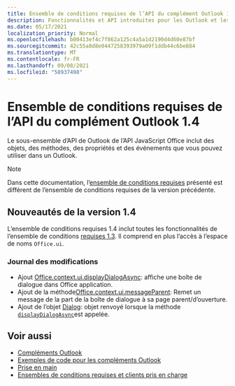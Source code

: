 ```yaml
---
title: Ensemble de conditions requises de l’API du complément Outlook 1.4
description: Fonctionnalités et API introduites pour les Outlook et les API JavaScript Office dans le cadre de l’API de boîte aux lettres 1.4.
ms.date: 05/17/2021
localization_priority: Normal
ms.openlocfilehash: b00413ef4c7f862a125c4a5a1d2190d4d60e87bf
ms.sourcegitcommit: 42c55a8d8e0447258393979a09f1ddb44c6be884
ms.translationtype: MT
ms.contentlocale: fr-FR
ms.lasthandoff: 09/08/2021
ms.locfileid: "58937498"
---
```

# <a name="outlook-add-in-api-requirement-set-14"></a>Ensemble de conditions requises de l’API du complément Outlook 1.4

Le sous-ensemble d’API de Outlook de l’API JavaScript Office inclut des objets, des méthodes, des propriétés et des événements que vous pouvez utiliser dans un Outlook.

> [!NOTE]
> Dans cette documentation, l’[ensemble de conditions requises](../../requirement-sets/outlook-api-requirement-sets.md) présenté est différent de l’ensemble de conditions requises de la version précédente.

## <a name="whats-new-in-14"></a>Nouveautés de la version 1.4

L’ensemble de conditions requises 1.4 inclut toutes les fonctionnalités de l’ensemble de conditions [requises 1.3](../requirement-set-1.3/outlook-requirement-set-1.3.md). Il comprend en plus l’accès à l’espace de noms `Office.ui`.

### <a name="change-log"></a>Journal des modifications

- Ajout [Office.context.ui.displayDialogAsync](/javascript/api/office/office.ui#displayDialogAsync_startAddress__options__callback_): affiche une boîte de dialogue dans Office application.
- Ajout de la méthode[Office.context.ui.messageParent](/javascript/api/office/office.ui#messageParent_message__messageOptions_): Remet un message de la part de la boîte de dialogue à sa page parent/d’ouverture.
- Ajout de l’objet [Dialog](/javascript/api/office/office.dialog): objet renvoyé lorsque la méthode [`displayDialogAsync`](/javascript/api/office/office.ui#displayDialogAsync_startAddress__options__callback_)est appelée.

## <a name="see-also"></a>Voir aussi

- [Compléments Outlook](../../../outlook/outlook-add-ins-overview.md)
- [Exemples de code pour les compléments Outlook](https://developer.microsoft.com/outlook/gallery/?filterBy=Outlook,Samples,Add-ins)
- [Prise en main](../../../quickstarts/outlook-quickstart.md)
- [Ensembles de conditions requises et clients pris en charge](../../requirement-sets/outlook-api-requirement-sets.md)
